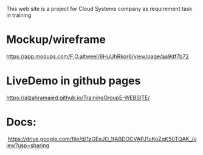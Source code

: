 This web site is a project for Cloud Systems company
as requirement task in training

# Mockup/wireframe
https://app.moqups.com/F.O.altweel/6HuUhRkor6/view/page/aa9df7b72




# LiveDemo in github pages
https://alzahramajed.github.io/TrainingGroupE-WEBSITE/


# Docs:
 https://drive.google.com/file/d/1zGEeJO_1tABDOCVAPJ1uKoZqK50TQAK_/view?usp=sharing


